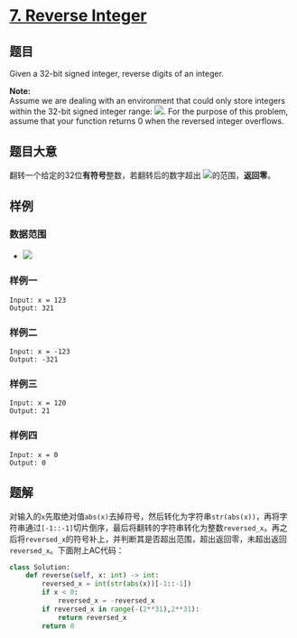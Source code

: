 # [7. Reverse Integer](https://leetcode.com/problems/reverse-integer/)
## 题目
Given a 32-bit signed integer, reverse digits of an integer.

**Note:**  
Assume we are dealing with an environment that could only store integers within the 32-bit signed integer range: <!-- $[-2^{31},\ 2^{31}-1]$ --> <img src="https://render.githubusercontent.com/render/math?math=%5B-2%5E%7B31%7D%2C%5C%202%5E%7B31%7D-1%5D">. For the purpose of this problem, assume that your function returns 0 when the reversed integer overflows.
## 题目大意
翻转一个给定的32位**有符号**整数，若翻转后的数字超出<!-- $[-2^{31},\ 2^{31}-1]$ --> <img src="https://render.githubusercontent.com/render/math?math=%5B-2%5E%7B31%7D%2C%5C%202%5E%7B31%7D-1%5D">的范围，**返回零**。
## 样例
### 数据范围
- <!-- $-2^{31}\leqslant x \leqslant 2^{31}-1$ --> <img src="https://render.githubusercontent.com/render/math?math=-2%5E%7B31%7D%5Cleqslant%20x%20%5Cleqslant%202%5E%7B31%7D-1">

### 样例一
```
Input: x = 123
Output: 321
```
### 样例二
```
Input: x = -123
Output: -321
```
### 样例三
```
Input: x = 120
Output: 21
```
### 样例四
```
Input: x = 0
Output: 0
```
## 题解
对输入的`x`先取绝对值`abs(x)`去掉符号，然后转化为字符串`str(abs(x))`，再将字符串通过`[-1::-1]`切片倒序，最后将翻转的字符串转化为整数`reversed_x`。再之后将`reversed_x`的符号补上，并判断其是否超出范围，超出返回零，未超出返回`reversed_x`。下面附上AC代码：
```py
class Solution:
    def reverse(self, x: int) -> int:
        reversed_x = int(str(abs(x))[-1::-1])
        if x < 0:
            reversed_x = -reversed_x
        if reversed_x in range(-(2**31),2**31):
            return reversed_x
        return 0
```